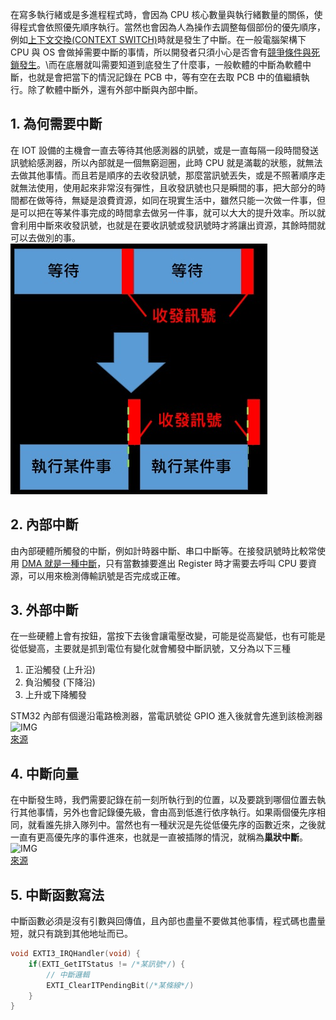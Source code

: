 在寫多執行緒或是多進程程式時，會因為 CPU 核心數量與執行緒數量的關係，使得程式會依照優先順序執行。當然也會因為人為操作去調整每個部份的優先順序，例如[上下文交換(CONTEXT SWITCH)](https://github.com/JrPhy/Multiple_Thread/blob/main/%E4%B8%8A%E4%B8%8B%E6%96%87%E4%BA%A4%E6%8F%9B%E8%88%87%E5%8E%9F%E5%AD%90%E6%93%8D%E4%BD%9C.md)時就是發生了中斷。在一般電腦架構下 CPU 與 OS 會做掉需要中斷的事情，所以開發者只須小心是否會有[競爭條件與死鎖發生](https://github.com/JrPhy/Multiple_Thread/blob/main/%E7%AB%B6%E7%88%AD%E6%A2%9D%E4%BB%B6%E8%88%87%E9%8E%96.md)。\而在底層就叫需要知道到底發生了什麼事，一般軟體的中斷為軟體中斷，也就是會把當下的情況記錄在 PCB 中，等有空在去取 PCB 中的值繼續執行。除了軟體中斷外，還有外部中斷與內部中斷。

## 1. 為何需要中斷
在 IOT 設備的主機會一直去等待其他感測器的訊號，或是一直每隔一段時間發送訊號給感測器，所以內部就是一個無窮迴圈，此時 CPU 就是滿載的狀態，就無法去做其他事情。而且若是順序的去收發訊號，那麼當訊號丟失，或是不照著順序走就無法使用，使用起來非常沒有彈性，且收發訊號也只是瞬間的事，把大部分的時間都在做等待，無疑是浪費資源，如同在現實生活中，雖然只能一次做一件事，但是可以把在等某件事完成的時間拿去做另一件事，就可以大大的提升效率。所以就會利用中斷來收發訊號，也就是在要收訊號或發訊號時才將讓出資源，其餘時間就可以去做別的事。
![IMG](https://github.com/JrPhy/Firmware/blob/main/pic/ISR.jpg)

## 2. 內部中斷
由內部硬體所觸發的中斷，例如計時器中斷、串口中斷等。在接發訊號時比較常使用 [DMA 就是一種中斷](https://www.cnblogs.com/zhangshenghui/p/5340483.html)，只有當數據要進出 Register 時才需要去呼叫 CPU 要資源，可以用來檢測傳輸訊號是否完成或正確。

## 3. 外部中斷
在一些硬體上會有按鈕，當按下去後會讓電壓改變，可能是從高變低，也有可能是從低變高，主要就是抓到電位有變化就會觸發中斷訊號，又分為以下三種
1. 正沿觸發 (上升沿)
2. 負沿觸發 (下降沿)
3. 上升或下降觸發

STM32 內部有個邊沿電路檢測器，當電訊號從 GPIO 進入後就會先進到該檢測器
![IMG](https://i.loli.net/2019/07/18/5d305d1ee535277097.png)\
[來源](https://www.cnblogs.com/luoxiao23/p/11209630.html)

## 4. 中斷向量
在中斷發生時，我們需要記錄在前一刻所執行到的位置，以及要跳到哪個位置去執行其他事情，另外也會記錄優先級，會由高到低進行依序執行。如果兩個優先序相同，就看誰先排入隊列中。當然也有一種狀況是先從低優先序的函數近來，之後就一直有更高優先序的事件進來，也就是一直被插隊的情況，就稱為**巢狀中斷**。\
![IMG](https://letanphuc.net/content/images/size/w2000/2024/03/figure_2_nested_interrupt.jpg)\
[來源](https://letanphuc.net/2015/03/stm32f0-tutorial-3-external-interrupts/)

## 5. 中斷函數寫法
中斷函數必須是沒有引數與回傳值，且內部也盡量不要做其他事情，程式碼也盡量短，就只有跳到其他地址而已。
```C
void EXTI3_IRQHandler(void) {
    if(EXTI_GetITStatus != /*某訊號*/) {
        // 中斷邏輯
        EXTI_ClearITPendingBit(/*某條線*/)
    }
}
```
